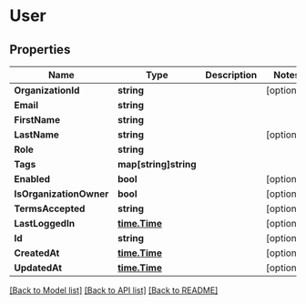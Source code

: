 # User

## Properties

Name | Type | Description | Notes
------------ | ------------- | ------------- | -------------
**OrganizationId** | **string** |  | [optional] 
**Email** | **string** |  | 
**FirstName** | **string** |  | 
**LastName** | **string** |  | [optional] 
**Role** | **string** |  | 
**Tags** | **map[string]string** |  | 
**Enabled** | **bool** |  | [optional] 
**IsOrganizationOwner** | **bool** |  | [optional] 
**TermsAccepted** | **string** |  | [optional] 
**LastLoggedIn** | [**time.Time**](time.Time.md) |  | [optional] 
**Id** | **string** |  | [optional] 
**CreatedAt** | [**time.Time**](time.Time.md) |  | [optional] 
**UpdatedAt** | [**time.Time**](time.Time.md) |  | [optional] 

[[Back to Model list]](../README.md#documentation-for-models) [[Back to API list]](../README.md#documentation-for-api-endpoints) [[Back to README]](../README.md)


